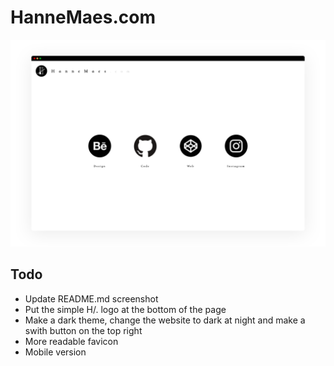 # HanneMaes.com

<img src="assets/mockups/mockup.png">

## Todo
- Update README.md screenshot
- Put the simple H/. logo at the bottom of the page
- Make a dark theme, change the website to dark at night and make a swith button on the top right
- More readable favicon
- Mobile version
